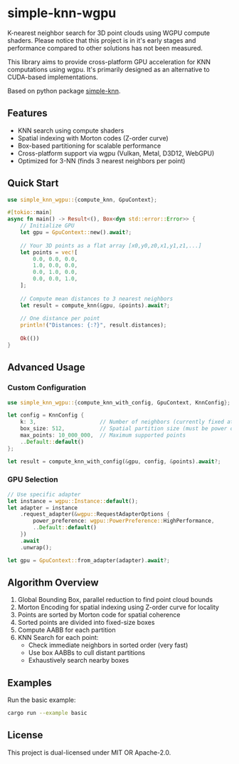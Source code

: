 # simple-knn-wgpu

K-nearest neighbor search for 3D point clouds using WGPU compute shaders. Please notice that this project is in it's early stages and performance compared to other solutions has not been measured.

This library aims to provide cross-platform GPU acceleration for KNN computations using wgpu. It's primarily designed as an alternative to CUDA-based implementations.

Based on python package [simple-knn](https://github.com/camenduru/simple-knn).

## Features

- KNN search using compute shaders
- Spatial indexing with Morton codes (Z-order curve)
- Box-based partitioning for scalable performance
- Cross-platform support via wgpu (Vulkan, Metal, D3D12, WebGPU)
- Optimized for 3-NN (finds 3 nearest neighbors per point)


## Quick Start

```rust
use simple_knn_wgpu::{compute_knn, GpuContext};

#[tokio::main]
async fn main() -> Result<(), Box<dyn std::error::Error>> {
    // Initialize GPU
    let gpu = GpuContext::new().await?;
    
    // Your 3D points as a flat array [x0,y0,z0,x1,y1,z1,...]
    let points = vec![
        0.0, 0.0, 0.0,
        1.0, 0.0, 0.0,
        0.0, 1.0, 0.0,
        0.0, 0.0, 1.0,
    ];
    
    // Compute mean distances to 3 nearest neighbors
    let result = compute_knn(&gpu, &points).await?;
    
    // One distance per point
    println!("Distances: {:?}", result.distances);
    
    Ok(())
}
```

## Advanced Usage

### Custom Configuration

```rust
use simple_knn_wgpu::{compute_knn_with_config, GpuContext, KnnConfig};

let config = KnnConfig {
    k: 3,                    // Number of neighbors (currently fixed at 3)
    box_size: 512,           // Spatial partition size (must be power of 2)
    max_points: 10_000_000,  // Maximum supported points
    ..Default::default()
};

let result = compute_knn_with_config(&gpu, config, &points).await?;
```

### GPU Selection

```rust
// Use specific adapter
let instance = wgpu::Instance::default();
let adapter = instance
    .request_adapter(&wgpu::RequestAdapterOptions {
        power_preference: wgpu::PowerPreference::HighPerformance,
        ..Default::default()
    })
    .await
    .unwrap();

let gpu = GpuContext::from_adapter(adapter).await?;
```

## Algorithm Overview

1. Global Bounding Box, parallel reduction to find point cloud bounds
2. Morton Encoding for spatial indexing using Z-order curve for locality
3. Points are sorted by Morton code for spatial coherence
4. Sorted points are divided into fixed-size boxes
5. Compute AABB for each partition
6. KNN Search for each point:
   - Check immediate neighbors in sorted order (very fast)
   - Use box AABBs to cull distant partitions
   - Exhaustively search nearby boxes



## Examples

Run the basic example:

```bash
cargo run --example basic
```

## License

This project is dual-licensed under MIT OR Apache-2.0.

